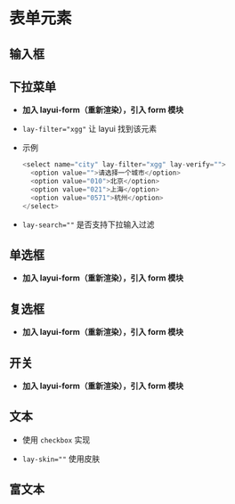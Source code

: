 # 表单元素

## 输入框

## 下拉菜单

+ **加入 layui-form（重新渲染），引入 form 模块**

+ `lay-filter="xgg"` 让 layui 找到该元素

+ 示例

  ```js
  <select name="city" lay-filter="xgg" lay-verify="">
    <option value="">请选择一个城市</option>
    <option value="010">北京</option>
    <option value="021">上海</option>
    <option value="0571">杭州</option>
  </select>
  ```

+ `lay-search=""` 是否支持下拉输入过滤

## 单选框

+ **加入 layui-form（重新渲染），引入 form 模块**

## 复选框

+ **加入 layui-form（重新渲染），引入 form 模块**

## 开关

+ **加入 layui-form（重新渲染），引入 form 模块**

## 文本

+ 使用 `checkbox` 实现

+ `lay-skin=""` 使用皮肤

## 富文本
